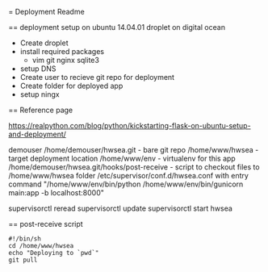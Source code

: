= Deployment Readme

== deployment setup on ubuntu 14.04.01 droplet on digital ocean

* Create droplet
* install required packages
  - vim git nginx sqlite3
* setup DNS
* Create user to recieve git repo for deployment
* Create folder for deployed app
* setup ningx


== Reference page

https://realpython.com/blog/python/kickstarting-flask-on-ubuntu-setup-and-deployment/

demouser
/home/demouser/hwsea.git - bare git repo
/home/www/hwsea - target deployment location
/home/www/env - virtualenv for this app
/home/demouser/hwsea.git/hooks/post-receive - script to checkout files to /home/www/hwsea folder
/etc/supervisor/conf.d/hwsea.conf with entry command  "/home/www/env/bin/python /home/www/env/bin/gunicorn main:app -b localhost:8000"

supervisorctl reread
supervisorctl update
supervisorctl start hwsea


== post-receive script

	#!/bin/sh
	cd /home/www/hwsea
	echo "Deploying to `pwd`"
	git pull
